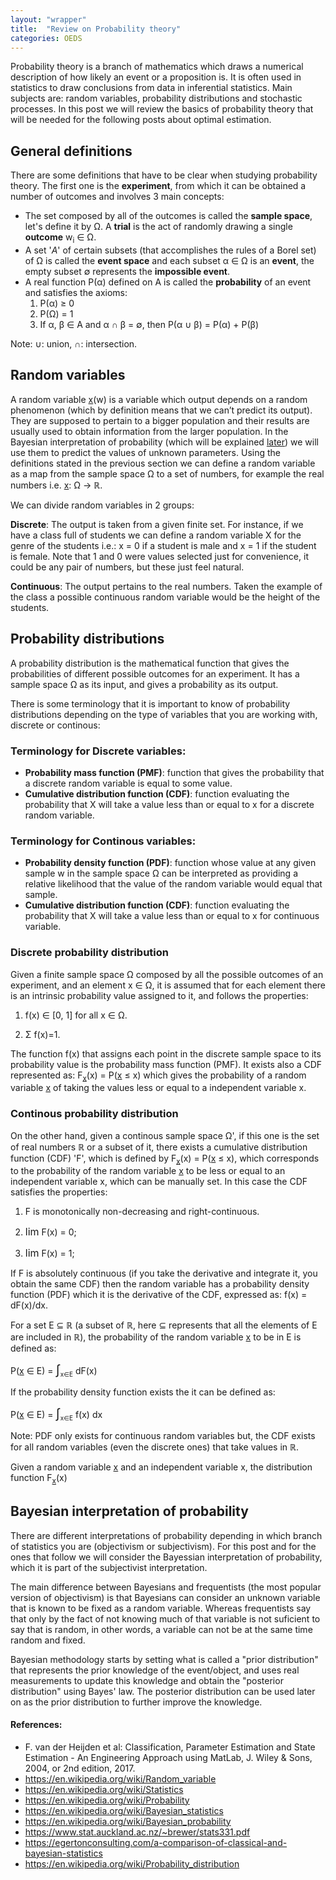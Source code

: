 ```yaml
---
layout: "wrapper"
title:  "Review on Probability theory"
categories: OEDS
---
```


Probability theory is a branch of mathematics which draws a numerical description of how likely an event or a proposition is. It is often used in statistics to draw conclusions from data in inferential statistics. Main subjects are: random variables, probability distributions and stochastic processes. In this post we will review the basics of probability theory that will be needed for the following posts about optimal estimation.

## General definitions
There are some definitions that have to be clear when studying probability theory. The first one is the **experiment**, from which it can be obtained a number of outcomes and involves 3 main concepts:
* The set composed by all of the outcomes is called the **sample space**, let's define it by <span>&Omega;</span>. A **trial** is the act of randomly drawing a single **outcome** w<sub>i</sub> <span>&isin; &Omega;</span>.
* A set '*A*' of certain subsets (that accomplishes the rules of a Borel set) of <span>&Omega;</span> is called the **event space** and each subset <span>&alpha; &isin; &Omega;</span> is an **event**, the empty subset <span>&empty;</span> represents the **impossible event**. 
* A real function P(<span>&alpha;</span>) defined on A is called the **probability** of an event and satisfies the axioms:
    1. P(<span>&alpha;</span>) <span>&ge;</span> 0
    1. P(<span>&Omega;</span>) = 1
    1. If <span> &alpha;, &beta; &isin; A  and &alpha; &cap; &beta; = &empty;, then P(&alpha; &cup; &beta;) = P(&alpha;) + P(&beta;)</span>  

Note: <span>&cup;: union, &cap;: intersection</span>.

## Random variables
A random variable <u>x</u>(w) is a variable which output depends on a random phenomenon (which by definition means that we can’t predict its output). They are supposed to pertain to a bigger population and their results are usually used to obtain information from the larger population. In the Bayesian interpretation of probability (which will be explained [later](#bayesian-interpretation-of-probability)) we will use them to predict the values of unknown parameters. Using the definitions stated in the previous section we can define a random variable as a map from the sample space <span>&Omega;</span> to a set of numbers, for example the real numbers i.e. <span><u>x</u>: &Omega; &#8594; &#8477;</span>. 

We can divide random variables in 2 groups:

**Discrete**: The output is taken from a given finite set. For instance, if we have a class full of students we can define a random variable X for the genre of the students i.e.: x = 0 if a student is male and x = 1 if the student is female. Note that 1 and 0 were values selected just for convenience, it could be any pair of numbers, but these just feel natural.

**Continuous**: The output pertains to the real numbers. Taken the example of the class a possible continuous random variable would be the height of the students.

## Probability distributions
A probability distribution is the mathematical function that gives the probabilities of different possible outcomes for an experiment. It has a sample space <span>&Omega;</span> as its input, and gives a probability as its output. 

There is some terminology that it is important to know of probability distributions depending on the type of variables that you are working with, discrete or continous: 

### Terminology for Discrete variables: 
* **Probability mass function (PMF)**: function that gives the probability that a discrete random variable is equal to some value.
* **Cumulative distribution function (CDF)**: function evaluating the probability that X will take a value less than or equal to x for a discrete random variable.

### Terminology for Continous variables:
* **Probability density function (PDF)**: function whose value at any given sample w in the sample space <span>&Omega;</span> can be interpreted as providing a relative likelihood that the value of the random variable would equal that sample.
* **Cumulative distribution function (CDF)**: function evaluating the probability that X will take a value less than or equal to x for continuous variable.

### Discrete probability distribution
Given a finite sample space <span>&Omega;</span> composed by all the possible outcomes of an experiment, and an element x <span>&isin; &Omega;</span>, it is assumed that for each element there is an intrinsic probability value assigned to it, and follows the properties:
1. f(x) <span>&isin;</span> [0, 1] for all x <span>&isin; &Omega;</span>.  

1. <span><summatory idb ="" id="x𝜖Ω">&Sigma;</summatory></span> f(x)=1.

The function f(x) that assigns each point in the discrete sample space to its probability value is the probability mass function (PMF). It exists also a CDF represented as: F<sub><u>x</u></sub>(x) = P(<u>x</u> <span>&le;</span> x) which gives the probability of a random variable <u>x</u> of taking the values less or equal to a independent variable x.

### Continous probability distribution
On the other hand, given a continous sample space <span>&Omega;</span>', if this one is the set of real numbers ℝ or a subset of it, there exists a cumulative distribution function (CDF) 'F', which is defined by F<sub><u>x</u></sub>(x) = P(<u>x</u> <span>&le;</span> x), which corresponds to the probability of the random variable <u>x</u> to be less or equal to an independent variable x, which can be manually set. In this case the CDF satisfies the properties:

1. F is monotonically non-decreasing and right-continuous.
  
1. <span><summatory idb ="" id="x→-∞" style= "font-size:16px;">lim</summatory></span> F(x) = 0;
  
1. <span><summatory idb ="" id="x→∞" style= "font-size:16px;">lim</summatory></span> F(x) = 1;

If F is absolutely continuous (if you take the derivative and integrate it, you obtain the same CDF) then the random variable has a probability density function (PDF) which it is the derivative of the CDF, expressed as: f(x) = dF(x)/dx.

For a set E <span>&sube;</span> ℝ (a subset of ℝ, here <span>&sube;</span> represents that all the elements of E are included in ℝ), the probability of the random variable <u>x</u> to be in E is defined as: 

P(<u>x</u> <span>&isin;</span> E) = <span style= "font-size:20px;">&#8747;</span><sub style= "font-size:10px;">x&isin;E</sub> dF(x)

If the probability density function exists the it can be defined as: 

P(<u>x</u> <span>&isin;</span> E) = <span style= "font-size:20px;">&#8747;</span><sub style= "font-size:10px;">x&isin;E</sub> f(x) dx

Note: PDF only exists for continuous random variables but, the CDF exists for all random variables (even the discrete ones) that take values in ℝ.

Given a random variable <u>x</u> and an independent variable x, the distribution function F<sub><u>x</u></sub>(x)

## Bayesian interpretation of probability
There are different interpretations of probability depending in which branch of statistics you are (objectivism or subjectivism). For this post and for the ones that follow we will consider the Bayessian interpretation of probability, which it is part of the subjectivist interpretation. 

The main difference between Bayesians and frequentists (the most popular version of objectivism) is that Bayesians can consider an unknown variable that is known to be fixed as a random variable. Whereas frequentists say that only by the fact of not knowing much of that variable is not suficient to say that is random, in other words, a variable can not be at the same time random and fixed. 

Bayesian methodology starts by setting what is called a "prior distribution" that represents the prior knowledge of the event/object, and uses real measurements to update this knowledge and obtain the "posterior distribution" using Bayes' law. The posterior distribution can be used later on as the prior distribution to further improve the knowledge.

#### References:  
* F. van der Heijden et al: Classification, Parameter Estimation and State Estimation - An Engineering Approach using MatLab, J. Wiley & Sons, 2004, or 2nd edition, 2017.  
* https://en.wikipedia.org/wiki/Random_variable  
* https://en.wikipedia.org/wiki/Statistics  
* https://en.wikipedia.org/wiki/Probability  
* https://en.wikipedia.org/wiki/Bayesian_statistics   
* https://en.wikipedia.org/wiki/Bayesian_probability  
* https://www.stat.auckland.ac.nz/~brewer/stats331.pdf  
* https://egertonconsulting.com/a-comparison-of-classical-and-bayesian-statistics  
* https://en.wikipedia.org/wiki/Probability_distribution